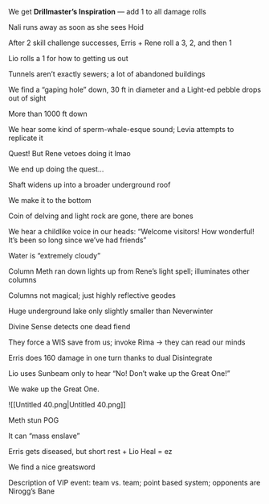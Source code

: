We get **Drillmaster’s Inspiration** — add 1 to all damage rolls

Nali runs away as soon as she sees Hoid

After 2 skill challenge successes, Erris + Rene roll a 3, 2, and then 1

Lio rolls a 1 for how to getting us out

  

Tunnels aren’t exactly sewers; a lot of abandoned buildings

We find a “gaping hole” down, 30 ft in diameter and a Light-ed pebble drops out of sight

More than 1000 ft down

  

We hear some kind of sperm-whale-esque sound; Levia attempts to replicate it

Quest! But Rene vetoes doing it lmao

  

We end up doing the quest…

Shaft widens up into a broader underground roof

We make it to the bottom

Coin of delving and light rock are gone, there are bones

  

We hear a childlike voice in our heads: “Welcome visitors! How wonderful! It’s been so long since we’ve had friends”

Water is “extremely cloudy”

Column Meth ran down lights up from Rene’s light spell; illuminates other columns

Columns not magical; just highly reflective geodes

Huge underground lake only slightly smaller than Neverwinter

Divine Sense detects one dead fiend

They force a WIS save from us; invoke Rima → they can read our minds

  

Erris does 160 damage in one turn thanks to dual Disintegrate

Lio uses Sunbeam only to hear “No! Don’t wake up the Great One!”

We wake up the Great One.

![[Untitled 40.png|Untitled 40.png]]

Meth stun POG

It can “mass enslave”

Erris gets diseased, but short rest + Lio Heal = ez

  

We find a nice greatsword

  

  

Description of VIP event: team vs. team; point based system; opponents are Nirogg’s Bane